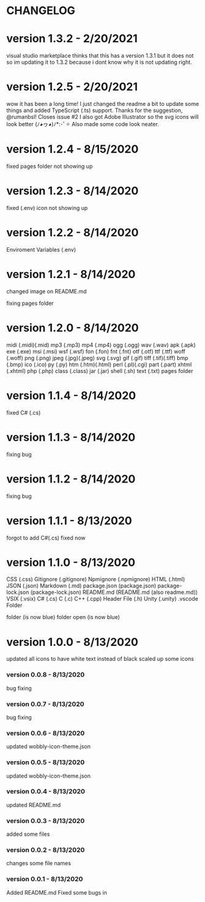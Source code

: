 # CHANGELOG

# version 1.3.2 - 2/20/2021
visual studio marketplace thinks that this has a version 1.3.1 but it does not so im updating it to 1.3.2 because i dont know why it is not updating right.

# version 1.2.5 - 2/20/2021

wow it has been a long time! I just changed the readme a bit to update some things and added
TypeScript (.ts) support. Thanks for the suggestion, @rumanbsl! Closes issue #2
I also got Adobe Illustrator so the svg icons will look better (ﾉ◕ヮ◕)ﾉ*:･ﾟ✧
Also made some code look neater.

# version 1.2.4 - 8/15/2020

fixed pages folder not showing up

# version 1.2.3 - 8/14/2020

fixed (.env) icon not showing up

# version 1.2.2 - 8/14/2020

Enviroment Variables (.env)

# version 1.2.1 - 8/14/2020

changed image on README.md

fixing pages folder

# version 1.2.0 - 8/14/2020

midi (.midi)(.mid)
mp3 (.mp3)
mp4 (.mp4)
ogg (.ogg)
wav (.wav)
apk (.apk)
exe (.exe)
msi (.msi)
wsf (.wsf)
fon (.fon)
fnt (.fnt)
otf (.otf)
ttf (.ttf)
woff (.woff)
png (.png)
jpeg (.jpg)(.jpeg)
svg (.svg)
gif (.gif)
tiff (.tif)(.tiff)
bmp (.bmp)
ico (.ico)
py (.py)
htm (.htm)(.html)
perl (.pl)(.cgi)
part (.part)
xhtml (.xhtml)
php (.php)
class (.class)
jar (.jar)
shell (.sh)
text (.txt)
pages folder

# version 1.1.4 - 8/14/2020 

fixed C# (.cs)

# version 1.1.3 - 8/14/2020

fixing bug

# version 1.1.2 - 8/14/2020

fixing bug

# version 1.1.1 - 8/13/2020

forgot to add C#(.cs) fixed now

# version 1.1.0 - 8/13/2020

CSS (.css)
Gitignore (.gitignore)
Npmignore (.npmignore)
HTML (.html)
JSON (.json)
Markdown (.md)
package.json (package.json)
package-lock.json (package-lock.json)
README.md (README.md (also readme.md))
VSIX (.vsix)
C# (.cs)
C (.c)
C++ (.cpp)
Header File (.h)
Unity (.unity)
.vscode Folder

folder (is now blue)
folder open (is now blue)

# version 1.0.0 - 8/13/2020

updated all icons to have white text instead of black
scaled up some icons

### version 0.0.8 - 8/13/2020

bug fixing

### version 0.0.7 - 8/13/2020

bug fixing

### version 0.0.6 - 8/13/2020

updated wobbly-icon-theme.json

### version 0.0.5 - 8/13/2020

updated wobbly-icon-theme.json

### version 0.0.4 - 8/13/2020

updated README.md

### version 0.0.3 - 8/13/2020

added some files

### version 0.0.2 - 8/13/2020

changes some file names

### version 0.0.1 - 8/13/2020

Added README.md
Fixed some bugs in